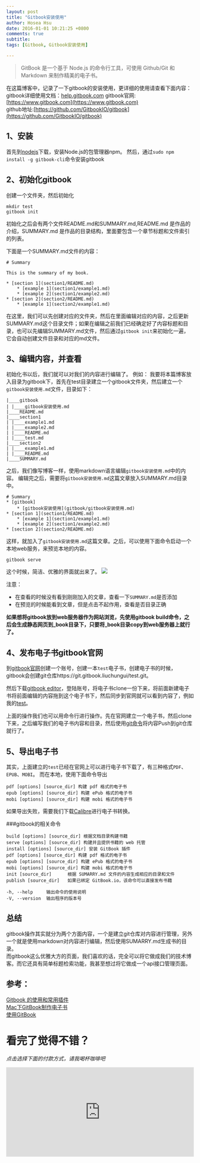 ```yaml
---
layout: post
title: "Gitbook安装使用"
author: Hosea Hsu
date: 2016-01-01 10:21:25 +0800
comments: true
subtitle:
tags: [Gitbook, Gitbook安装使用]

---
```


> GitBook 是一个基于 Node.js 的命令行工具，可使用 Github/Git 和 Markdown 来制作精美的电子书。

在这篇博客中，记录了一下gitbook的安装使用，更详细的使用请查看下面内容：	
gitbook详细使用文档：[help.gitbook.com](help.gitbook.com)
gitbook官网:[https://www.gitbook.com](https://www.gitbook.com)	
github地址:[https://github.com/GitbookIO/gitbook](https://github.com/GitbookIO/gitbook)

## 1、安装
首先到[nodejs](http://nodejs.cn/)下载，安装Node.js的包管理器npm。
然后，通过`sudo npm install -g gitbook-cli`命令安装gitbook
<!-- more -->
## 2、初始化gitbook
创建一个文件夹，然后初始化

```
mkdir test
gitbook init
```

初始化之后会有两个文件README.md和SUMMARY.md,README.md 是作品的介绍，SUMMARY.md 是作品的目录结构，里面要包含一个章节标题和文件索引的列表。

下面是一个SUMMARY.md文件的内容：

```
# Summary

This is the summary of my book.

* [section 1](section1/README.md)
    * [example 1](section1/example1.md)
    * [example 2](section1/example2.md)
* [section 2](section2/README.md)
    * [example 1](section2/example1.md)
```
在这里，我们可以先创建对应的文件夹，然后在里面编辑对应的内容，之后更新SUMMARY.md这个目录文件；如果在编辑之前我们已经确定好了内容标题和目录，也可以先编辑SUMMARY.md文件，然后通过`gitbook init`来初始化一遍，它会自动创建文件目录和对应的md文件。

## 3、编辑内容，并查看
初始化书以后，我们就可以对我们的内容进行编辑了。
例如：
我要将本篇博客放入目录为gitbook下，首先在test目录建立一个gitbook文件夹，然后建立一个`gitbook安装使用.md`文件，目录如下：

```
|____gitbook
| |____gitbook安装使用.md
|____README.md
|____section1
| |____example1.md
| |____example2.md
| |____README.md
| |____test.md
|____section2
| |____example1.md
| |____README.md
|____SUMMARY.md
```
之后，我们像写博客一样，使用markdown语言编辑`gitbook安装使用.md`中的内容。
编辑完之后，需要将`gitbook安装使用.md`这篇文章放入SUMMARY.md目录中。

```
# Summary
* [gitbook]
    * [gitbook安装使用](gitbook/gitbook安装使用.md)
* [section 1](section1/README.md)
    * [example 1](section1/example1.md)
    * [example 2](section1/example2.md)
* [section 2](section2/README.md)
```
这样，就加入了`gitbook安装使用.md`这篇文章。之后，可以使用下面命令启动一个本地web服务，来预览本地的内容。

```
gitbook serve
```
这个时候，简洁、优雅的界面就出来了。
![](http://ww1.sinaimg.cn/large/7746cd07gw1eynt17tm6yj20zh0ey0ua.jpg)

注意：

* 在查看的时候没有看到刚刚加入的文章，查看一下`SUMMARY.md`是否添加
* 在预览的时候能看到文章，但是点击不起作用，查看是否目录正确 

**如果想将gitbook放到web服务器作为网站浏览，先使用gitbook build命令，之后会生成静态网页到_book目录下，只要将_book目录copy到web服务器上就行了。**

## 4、发布电子书gitbook官网
到[gitbook官网](  https://www.gitbook.com/)创建一个账号，创建一本`test`电子书，创建电子书的时候，gitbook会创建git仓库https://git.gitbook.liuchungui/test.git。

然后下载[gitbook editor](https://www.gitbook.com/editor)，登陆账号，将电子书clone一份下来，将前面新建电子书将前面编辑的内容拖到这个电子书下，然后同步到官网就可以看到内容了，例如我的[test](https://liuchungui.gitbooks.io/test/content/)。

上面的操作我们也可以用命令行进行操作。先在官网建立一个电子书，然后clone下来，之后编写我们的电子书内容和目录，然后使用[git命令](http://www.liuchungui.com/blog/2015/10/23/gitzong-jie/)将内容Push到git仓库就行了。

## 5、导出电子书
其实，上面建立的`test`已经在官网上可以进行电子书下载了，有三种格式`PDF`、`EPUB`、`MOBI`。
而在本地，使用下面命令导出

```
pdf [options] [source_dir] 构建 pdf 格式的电子书
epub [options] [source_dir] 构建 ePub 格式的电子书
mobi [options] [source_dir] 构建 mobi 格式的电子书
```
如果导出失败，需要我们下载[Calibre](http://calibre-ebook.com/)进行电子书转换。

###gitbook的相关命令
```
build [options] [source_dir] 根据文档目录构建书籍
serve [options] [source_dir] 构建并且提供书籍的 web 托管
install [options] [source_dir] 安装 GitBook 插件
pdf [options] [source_dir] 构建 pdf 格式的电子书
epub [options] [source_dir] 构建 ePub 格式的电子书
mobi [options] [source_dir] 构建 mobi 格式的电子书
init [source_dir]      根据 SUMARRY.md 文件的内容生成相应的目录和文件
publish [source_dir]   如果已绑定 GitBook.io，该命令可以直接发布书籍

-h, --help     输出命令的使用说明
-V, --version  输出程序的版本号
```
## 总结
gitbook操作其实就分为两个方面内容，一个是建立git仓库对内容进行管理，另外一个就是使用markdown对内容进行编辑，然后使用SUMARRY.md生成书的目录。	
而gitbook这么优雅大方的页面，我们喜欢的话，完全可以将它做成我们的技术博客。而它还具有简单标题检索功能，我甚至想过将它做成一个api接口管理页面。

## 参考：
[Gitbook 的使用和常用插件](http://zhaoda.net/2015/11/09/gitbook-plugins/)	
[Mac下GitBook制作电子书](http://liaoer.net/2015/04/30/Mac%E4%B8%8BGitBook%E5%88%B6%E4%BD%9C%E7%94%B5%E5%AD%90%E4%B9%A6/)	
[使用GitBook](http://blog.windrunner.info/app/gitbook-tutorial.html)	


# 看完了觉得不错？
*点击选择下面的付款方式，请我喝杯咖啡吧*
<iframe src="http://hoseahsu.oschina.io/donate2me/?item=easy-select-style" style="overflow-x:hidden;overflow-y:hidden; border:0xp none #fff; min-height:240px; width:100%;"  frameborder="0" scrolling="no"></iframe>
